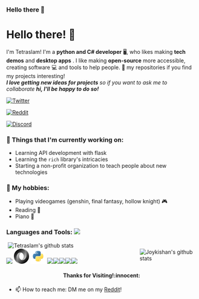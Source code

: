 ### Hello there 👋

<!-- Greeting -->
# Hello there! :wave:

<!--Introduction -->
I'm Tetraslam! I'm a **python and C# developer** 🖥️, who likes making **tech demos** and **desktop apps** . I like making **open-source** more accessible, creating software 💻 and tools to help people. :star2: my repositories if you find my projects interesting!
<br>
<em><b>I love getting new ideas for projects</b> so if you want to ask me to collaborate <b>hi, I'll be happy to do so!</b></em>

<!-- Your badges -->

[![Twitter](https://img.shields.io/twitter/follow/tetraslam?style=social)](https://twitter.com/tetraslam)

[![Reddit](https://img.shields.io/reddit/user-karma/combined/TheWhiteRyder?style=social)](https://reddit.com/u/TheWhiteRyder)

[![Discord](https://img.shields.io/discord/844571818354671676?style=flat-square)](https://discord.gg/e5WeEVePHt)

### 💼  Things that I'm currently working on: 
* Learning API development with flask
* Learning the `rich` library's intricacies
* Starting a non-profit organization to teach people about new technologies

### 📗 My hobbies:
* Playing videogames (genshin, final fantasy, hollow knight) 🎮
* Reading 📖
* Piano 🎹

 ### Languages and Tools: <img src="https://media.giphy.com/media/WUlplcMpOCEmTGBtBW/giphy.gif" width="30">
<p> <!-- GitHub README Stats -->
  <a href="https://github.com/Tetraslam?tab=repositories">
    <img width="500" height="auto" align="right" alt="Tetraslam's github stats" 
         src="https://github-readme-stats.vercel.app/api?username=tetraslam&show_icons=true&theme=algolia&count_private=true&exclude_repo=github-slideshow" />
<img width="30%" height="auto" align="right" alt="Joykishan's github stats" 
         src="https://github-readme-stats.vercel.app/api/top-langs/?username=tetraslam&layout=compact&exclude_repo=github-slideshow" />

  </a>
 <!-- icons -->

<code><a href = "https://code.visualstudio.com/"><img height="40" src="https://upload.wikimedia.org/wikipedia/commons/thumb/9/9a/Visual_Studio_Code_1.35_icon.svg/1200px-Visual_Studio_Code_1.35_icon.svg.png"></a></code>
<code><a href = "https://www.json.org/json-en.html"><img height="40" src="https://raw.githubusercontent.com/github/explore/80688e429a7d4ef2fca1e82350fe8e3517d3494d/topics/json/json.png"></a></code>
<code><a href = "https://www.python.org/"><img height="40" src="https://raw.githubusercontent.com/github/explore/80688e429a7d4ef2fca1e82350fe8e3517d3494d/topics/python/python.png"></a></code>
<code><a href = "https://www.w3schools.com/html/ "><img height="40" src="https://upload.wikimedia.org/wikipedia/commons/thumb/6/61/HTML5_logo_and_wordmark.svg/1200px-HTML5_logo_and_wordmark.svg.png"></a></code><code><a href = "https://en.wikipedia.org/wiki/Command-line_interface "><img height="40" src="https://findicons.com/files/icons/127/sleek_xp_software/300/command_prompt.png"></a></code><code><a href = "https://flask.palletsprojects.com/ "><img height="40" src="https://s.clipartkey.com/mpngs/s/145-1450089_python-flask-icon.png"></a></code><code><a href = "https://w3schools.com/cs/"><img height="40" src="https://seeklogo.com/images/C/c-sharp-c-logo-02F17714BA-seeklogo.com.png"></a></code><code><a href = "https://www.tutorialspoint.com/wpf/index.htm"><img height=40 src="https://user-images.githubusercontent.com/7389110/64734952-8a06ae80-d4df-11e9-830a-2c451a6c0694.png"></a></code>

  
  
<h4 align="center"> Thanks for Visiting!:innocent:</h4>

- 📫 How to reach me: DM me on my [Reddit](https://reddit.com/u/TheWhiteRyder)!
